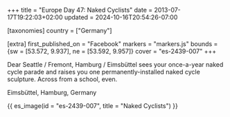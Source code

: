 +++
title = "Europe Day 47: Naked Cyclists"
date = 2013-07-17T19:22:03+02:00
updated = 2024-10-16T20:54:26-07:00

[taxonomies]
country = ["Germany"]

[extra]
first_published_on = "Facebook"
markers = "markers.js"
bounds = {sw = [53.572, 9.937], ne = [53.592, 9.957]}
cover = "es-2439-007"
+++

Dear Seattle / Fremont, Hamburg / Eimsbüttel sees your once-a-year naked cycle parade and raises you one permanently-installed naked cycle sculpture. Across from a school, even.

<!-- more -->

Eimsbüttel, Hamburg, Germany

{{ es_image(id = "es-2439-007", title = "Naked Cyclists") }}
